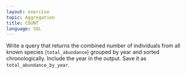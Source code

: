 ```yaml
---
layout: exercise
topic: Aggregation
title: COUNT
language: SQL
---
```


Write a query that returns the combined number of individuals from all known species (`total_abundance`) grouped by year and sorted chronologically. Include
the year in the output. Save it as `total_abundance_by_year`.
